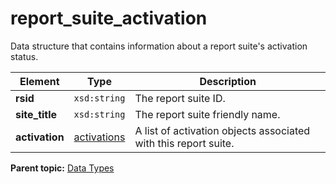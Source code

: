 # report\_suite\_activation

Data structure that contains information about a report suite's activation status.

|Element|Type|Description|
|-------|----|-----------|
|**rsid** |`xsd:string` | The report suite ID. |
|**site\_title** |`xsd:string` | The report suite friendly name. |
|**activation** |[activations](r_activations.md#) | A list of activation objects associated with this report suite. |

**Parent topic:** [Data Types](../data_types/c_datatypes.md)

